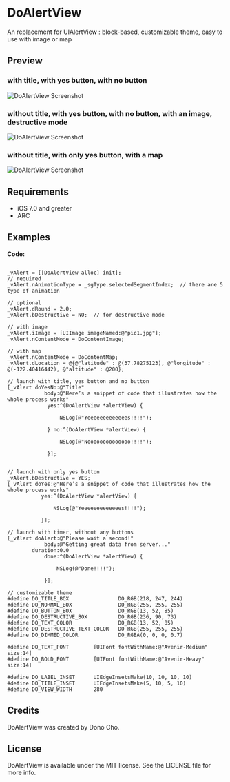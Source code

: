 DoAlertView
===========

An replacement for UIAlertView : block-based, customizable theme, easy to use with image or map

## Preview

### with title, with yes button, with no button
![DoAlertView Screenshot](https://raw.github.com/donobono/DoAlertView/master/p1.png)

### without title, with yes button, with no button, with an image, destructive mode
![DoAlertView Screenshot](https://raw.github.com/donobono/DoAlertView/master/p2.png)

### without title, with only yes button, with a map
![DoAlertView Screenshot](https://raw.github.com/donobono/DoAlertView/master/p3.png)


## Requirements
- iOS 7.0 and greater
- ARC


## Examples

**Code:**

```objc

_vAlert = [[DoAlertView alloc] init];
// required
_vAlert.nAnimationType = _sgType.selectedSegmentIndex;	// there are 5 type of animation

// optional
_vAlert.dRound = 2.0;
_vAlert.bDestructive = NO;	// for destructive mode

// with image
_vAlert.iImage = [UIImage imageNamed:@"pic1.jpg"];
_vAlert.nContentMode = DoContentImage;

// with map
_vAlert.nContentMode = DoContentMap;
_vAlert.dLocation = @{@"latitude" : @(37.78275123), @"longitude" : @(-122.40416442), @"altitude" : @200};

// launch with title, yes button and no button
[_vAlert doYesNo:@"Title"
            body:@"Here’s a snippet of code that illustrates how the whole process works"
             yes:^(DoAlertView *alertView) {
              
                 NSLog(@"Yeeeeeeeeeeeees!!!!");

             } no:^(DoAlertView *alertView) {

                 NSLog(@"Noooooooooooooo!!!!");
               
             }];


// launch with only yes button
_vAlert.bDestructive = YES;
[_vAlert doYes:@"Here’s a snippet of code that illustrates how the whole process works"
           yes:^(DoAlertView *alertView) {
               
               NSLog(@"Yeeeeeeeeeeeees!!!!");
               
           }];

// launch with timer, without any buttons
[_vAlert doAlert:@"Please wait a second!"
            body:@"Getting great data from server..."
        duration:0.0
            done:^(DoAlertView *alertView) {
                
                NSLog(@"Done!!!!");
                
            }];

```

```objc
// customizable theme
#define DO_TITLE_BOX                DO_RGB(218, 247, 244)
#define DO_NORMAL_BOX               DO_RGB(255, 255, 255)
#define DO_BUTTON_BOX               DO_RGB(13, 52, 85)
#define DO_DESTRUCTIVE_BOX          DO_RGB(236, 90, 73)
#define DO_TEXT_COLOR               DO_RGB(13, 52, 85)
#define DO_DESTRUCTIVE_TEXT_COLOR   DO_RGB(255, 255, 255)
#define DO_DIMMED_COLOR             DO_RGBA(0, 0, 0, 0.7)

#define DO_TEXT_FONT        [UIFont fontWithName:@"Avenir-Medium" size:14]
#define DO_BOLD_FONT        [UIFont fontWithName:@"Avenir-Heavy" size:14]

#define DO_LABEL_INSET      UIEdgeInsetsMake(10, 10, 10, 10)
#define DO_TITLE_INSET      UIEdgeInsetsMake(5, 10, 5, 10)
#define DO_VIEW_WIDTH       280

```

## Credits

DoAlertView was created by Dono Cho.


## License

DoAlertView is available under the MIT license. See the LICENSE file for more info.

